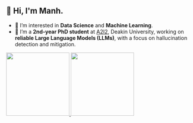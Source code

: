 ## 👋 **Hi, I'm Manh**.
- 👀 I’m interested in **Data Science** and **Machine Learning**.
- 🌱 I’m a **2nd-year PhD student** at <a href='https://a2i2.deakin.edu.au/'>A2I2</a>, Deakin University, working on **reliable Large Language Models (LLMs)**, with a focus on hallucination detection and mitigation.

<a href="https://github.com/manhitv">
  <img height="170em" src="https://github-readme-stats-sigma-five.vercel.app/api?username=manhitv&theme=buefy&show_icons=true" />
  <img height="170em" src="https://github-readme-stats-sigma-five.vercel.app/api/top-langs/?username=manhitv&theme=buefy&layout=compact" />
</a>
